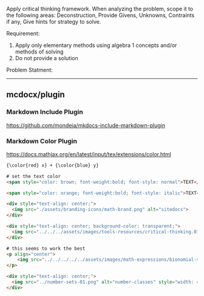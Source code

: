 
Apply critical thinking framework. When analyzing the problem, scope it to the following areas:
Deconstruction, Provide Givens, Unknowns, Contraints if any, Give hints for strategy to solve.


Requirement:

1. Apply only elementary methods using algebra 1 concepts and/or methods of solving
2. Do not provide a solution

Problem Statment:

----



## mcdocx/plugin 

### Markdown Include Plugin
https://github.com/mondeja/mkdocs-include-markdown-plugin

### Markdown Color Plugin
https://docs.mathjax.org/en/latest/input/tex/extensions/color.html

```html
{\color{red} x} + {\color{blue} y}

# set the text color
<span style="color: brown; font-weight:bold; font-style: normal">TEXT</span>

<span style="color: orange; font-weight:bold; font-style: italic">TEXT</span>

<div style="text-align: center;">
  <img src="./assets/branding-icons/math-brand.png" alt="sitedocs">
</div>

<div style="text-align: center; background-color: transparent;">
  <img src="../../../assets/images/tools-resources/critical-thinking.01.png" alt="sitedocs" style="width: 500px; max-width: 100%; height: auto;">
</div>

# this seems to work the best
<p align="center">
    <img src="../../../../../assets/images/math-expressions/bionomial-square.png" alt="binomial square">
</p>

<div style="text-align: center;">
  <img src="../number-sets-01.png" alt="number-classes" style="width: 400px; height: auto;">
</div>


```